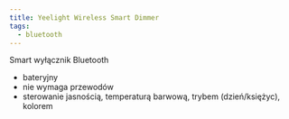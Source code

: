 ```yaml
---
title: Yeelight Wireless Smart Dimmer
tags:
  - bluetooth
---
```


Smart wyłącznik Bluetooth

- bateryjny
- nie wymaga przewodów
- sterowanie jasnością, temperaturą barwową, trybem (dzień/księżyc), kolorem
